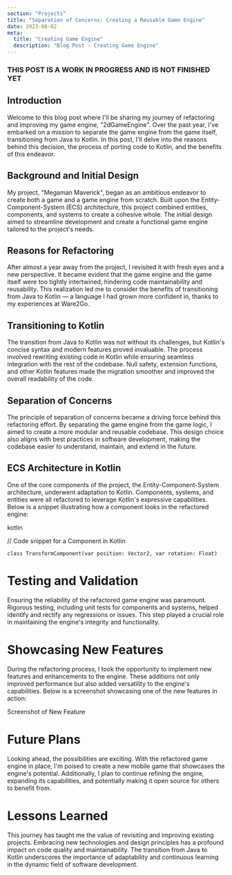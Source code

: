 ```yaml
---
section: "Projects"
title: "Separation of Concerns: Creating a Reusable Game Engine"
date: 2023-08-02
meta: 
  title: "Creating Game Engine"
  description: "Blog Post - Creating Game Engine"
---
```


### THIS POST IS A WORK IN PROGRESS AND IS NOT FINISHED YET

## Introduction

Welcome to this blog post where I'll be sharing my journey of refactoring and improving my game engine, "2dGameEngine". Over the past year, I've embarked on a mission to separate the game engine from the game itself, transitioning from Java to Kotlin. In this post, I'll delve into the reasons behind this decision, the process of porting code to Kotlin, and the benefits of this endeavor.

## Background and Initial Design

My project, "Megaman Maverick", began as an ambitious endeavor to create both a game and a game engine from scratch. Built upon the Entity-Component-System (ECS) architecture, this project combined entities, components, and systems to create a cohesive whole. The initial design aimed to streamline development and create a functional game engine tailored to the project's needs.

## Reasons for Refactoring

After almost a year away from the project, I revisited it with fresh eyes and a new perspective. It became evident that the game engine and the game itself were too tightly intertwined, hindering code maintainability and reusability. This realization led me to consider the benefits of transitioning from Java to Kotlin — a language I had grown more confident in, thanks to my experiences at Ware2Go.

## Transitioning to Kotlin

The transition from Java to Kotlin was not without its challenges, but Kotlin's concise syntax and modern features proved invaluable. The process involved rewriting existing code in Kotlin while ensuring seamless integration with the rest of the codebase. Null safety, extension functions, and other Kotlin features made the migration smoother and improved the overall readability of the code.

## Separation of Concerns

The principle of separation of concerns became a driving force behind this refactoring effort. By separating the game engine from the game logic, I aimed to create a more modular and reusable codebase. This design choice also aligns with best practices in software development, making the codebase easier to understand, maintain, and extend in the future.

## ECS Architecture in Kotlin

One of the core components of the project, the Entity-Component-System architecture, underwent adaptation to Kotlin. Components, systems, and entities were all refactored to leverage Kotlin's expressive capabilities. Below is a snippet illustrating how a component looks in the refactored engine:

kotlin

// Code snippet for a Component in Kotlin
```
class TransformComponent(var position: Vector2, var rotation: Float)
```

# Testing and Validation
Ensuring the reliability of the refactored game engine was paramount. Rigorous testing, including unit tests for components and systems, helped identify and rectify any regressions or issues. This step played a crucial role in maintaining the engine's integrity and functionality.

# Showcasing New Features
During the refactoring process, I took the opportunity to implement new features and enhancements to the engine. These additions not only improved performance but also added versatility to the engine's capabilities. Below is a screenshot showcasing one of the new features in action:

Screenshot of New Feature

# Future Plans
Looking ahead, the possibilities are exciting. With the refactored game engine in place, I'm poised to create a new mobile game that showcases the engine's potential. Additionally, I plan to continue refining the engine, expanding its capabilities, and potentially making it open source for others to benefit from.

# Lessons Learned
This journey has taught me the value of revisiting and improving existing projects. Embracing new technologies and design principles has a profound impact on code quality and maintainability. The transition from Java to Kotlin underscores the importance of adaptability and continuous learning in the dynamic field of software development.
